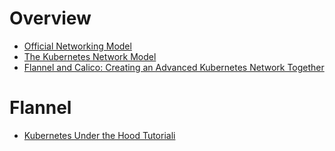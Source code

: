 # Overview
- [Official Networking Model](https://kubernetes.io/docs/concepts/cluster-administration/networking/#the-kubernetes-network-model)
- [The Kubernetes Network Model](https://www.tkng.io/arch/) 
- [Flannel and Calico: Creating an Advanced Kubernetes Network Together](https://medium.com/@yusufkaratoprak/flannel-and-calico-creating-an-advanced-kubernetes-network-together-70046cc0ef0a)

# Flannel
- [Kubernetes Under the Hood Tutoriali](https://mvallim.github.io/kubernetes-under-the-hood/documentation/kube-flannel.html)
